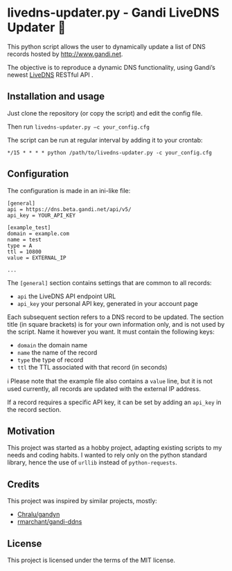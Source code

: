 # livedns-updater.py - Gandi LiveDNS Updater :snake:

This python script allows the user to dynamically update a list of DNS records hosted by http://www.gandi.net.

The objective is to reproduce a dynamic DNS functionality, using Gandi’s newest [LiveDNS](http://doc.livedns.gandi.net/) RESTful API .

## Installation and usage

Just clone the repository (or copy the script) and edit the config file.

Then run `livedns-updater.py –c your_config.cfg`

The script can be run at regular interval by adding it to your crontab:
```
*/15 * * * * python /path/to/livedns-updater.py -c your_config.cfg
```

## Configuration

The configuration is made in an ini-like file:
```
[general]
api = https://dns.beta.gandi.net/api/v5/
api_key = YOUR_API_KEY

[example_test]
domain = example.com
name = test
type = A
ttl = 10800
value = EXTERNAL_IP

...
```

The `[general]` section contains settings that are common to all records:
* `api` the LiveDNS API endpoint URL
* `api_key` your personal API key, generated in your account page
 
Each subsequent section refers to a DNS record to be updated.
The section title (in square brackets) is for your own information only, and is not used by the script. Name it however you want.
It must contain the following keys:
* `domain` the domain name
* `name` the name of the record
* `type` the type of record
* `ttl` the TTL associated with that record (in seconds)

:information_source: Please note that the example file also contains a `value` line, but it is not used currently, all records are updated with the external IP address.

If a record requires a specific API key, it can be set by adding an `api_key` in the record section. 

## Motivation

This project was started as a hobby project, adapting existing scripts to my needs and coding habits.
I wanted to rely only on the python standard library, hence the use of `urllib` instead of `python-requests`.

## Credits

This project was inspired by similar projects, mostly:
* [Chralu/gandyn]( https://github.com/Chralu/gandyn)
* [rmarchant/gandi-ddns]( https://github.com/rmarchant/gandi-ddns)

## License

This project is licensed under the terms of the MIT license.

